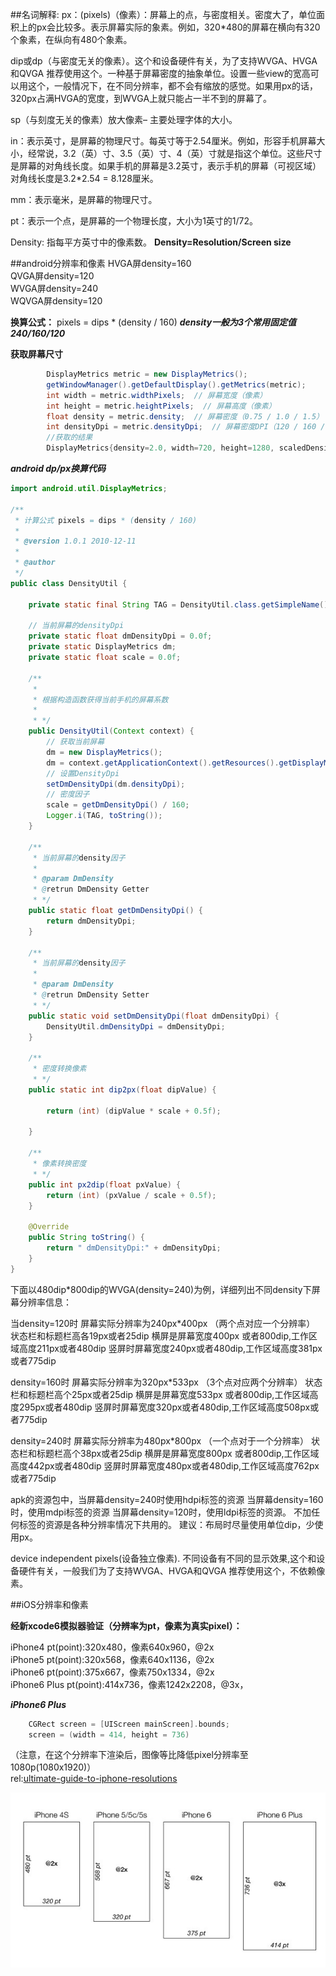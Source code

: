 ##名词解释:
px：(pixels)（像素）：屏幕上的点，与密度相关。密度大了，单位面积上的px会比较多。表示屏幕实际的象素。例如，320*480的屏幕在横向有320个象素，在纵向有480个象素。

dip或dp（与密度无关的像素）。这个和设备硬件有关，为了支持WVGA、HVGA和QVGA 推荐使用这个。一种基于屏幕密度的抽象单位。设置一些view的宽高可以用这个，一般情况下，在不同分辨率，都不会有缩放的感觉。如果用px的话，320px占满HVGA的宽度，到WVGA上就只能占一半不到的屏幕了。

sp（与刻度无关的像素）放大像素– 主要处理字体的大小。

in：表示英寸，是屏幕的物理尺寸。每英寸等于2.54厘米。例如，形容手机屏幕大小，经常说，3.2（英）寸、3.5（英）寸、4（英）寸就是指这个单位。这些尺寸是屏幕的对角线长度。如果手机的屏幕是3.2英寸，表示手机的屏幕（可视区域）对角线长度是3.2*2.54 = 8.128厘米。

mm：表示毫米，是屏幕的物理尺寸。

pt：表示一个点，是屏幕的一个物理长度，大小为1英寸的1/72。

Density: 指每平方英寸中的像素数。
**Density=Resolution/Screen size**<br>


##android分辨率和像素
HVGA屏density=160<br>
QVGA屏density=120<br>
WVGA屏density=240<br>
WQVGA屏density=120<br>

**换算公式：**
pixels = dips * (density / 160)
***density一般为3个常用固定值240/160/120***

**获取屏幕尺寸**
```java
        DisplayMetrics metric = new DisplayMetrics();
        getWindowManager().getDefaultDisplay().getMetrics(metric);
        int width = metric.widthPixels;  // 屏幕宽度（像素）
        int height = metric.heightPixels;  // 屏幕高度（像素）
        float density = metric.density;  // 屏幕密度（0.75 / 1.0 / 1.5）
        int densityDpi = metric.densityDpi;  // 屏幕密度DPI（120 / 160 / 240）
        //获取的结果
        DisplayMetrics{density=2.0, width=720, height=1280, scaledDensity=2.0, xdpi=320.0, ydpi=320.0}
```
***android dp/px换算代码***
```java
import android.util.DisplayMetrics;

/**
 * 计算公式 pixels = dips * (density / 160)
 * 
 * @version 1.0.1 2010-12-11
 * 
 * @author
 */
public class DensityUtil {
	
	private static final String TAG = DensityUtil.class.getSimpleName();
	
	// 当前屏幕的densityDpi
	private static float dmDensityDpi = 0.0f;
	private static DisplayMetrics dm;
	private static float scale = 0.0f;

	/**
	 * 
	 * 根据构造函数获得当前手机的屏幕系数
	 * 
	 * */
	public DensityUtil(Context context) {
		// 获取当前屏幕
		dm = new DisplayMetrics();
		dm = context.getApplicationContext().getResources().getDisplayMetrics();
		// 设置DensityDpi
		setDmDensityDpi(dm.densityDpi);
		// 密度因子
		scale = getDmDensityDpi() / 160;
		Logger.i(TAG, toString());
	}

	/**
	 * 当前屏幕的density因子
	 * 
	 * @param DmDensity
	 * @retrun DmDensity Getter
	 * */
	public static float getDmDensityDpi() {
		return dmDensityDpi;
	}

	/**
	 * 当前屏幕的density因子
	 * 
	 * @param DmDensity
	 * @retrun DmDensity Setter
	 * */
	public static void setDmDensityDpi(float dmDensityDpi) {
		DensityUtil.dmDensityDpi = dmDensityDpi;
	}

	/**
	 * 密度转换像素
	 * */
	public static int dip2px(float dipValue) {

		return (int) (dipValue * scale + 0.5f);

	}

	/**
	 * 像素转换密度
	 * */
	public int px2dip(float pxValue) {
		return (int) (pxValue / scale + 0.5f);
	}

	@Override
	public String toString() {
		return " dmDensityDpi:" + dmDensityDpi;
	}
}
```

下面以480dip*800dip的WVGA(density=240)为例，详细列出不同density下屏幕分辨率信息：

当density=120时 屏幕实际分辨率为240px*400px （两个点对应一个分辨率）
状态栏和标题栏高各19px或者25dip
横屏是屏幕宽度400px 或者800dip,工作区域高度211px或者480dip
竖屏时屏幕宽度240px或者480dip,工作区域高度381px或者775dip

density=160时 屏幕实际分辨率为320px*533px （3个点对应两个分辨率）
状态栏和标题栏高个25px或者25dip
横屏是屏幕宽度533px 或者800dip,工作区域高度295px或者480dip
竖屏时屏幕宽度320px或者480dip,工作区域高度508px或者775dip

density=240时 屏幕实际分辨率为480px*800px （一个点对于一个分辨率）
状态栏和标题栏高个38px或者25dip
横屏是屏幕宽度800px 或者800dip,工作区域高度442px或者480dip
竖屏时屏幕宽度480px或者480dip,工作区域高度762px或者775dip

apk的资源包中，当屏幕density=240时使用hdpi标签的资源
当屏幕density=160时，使用mdpi标签的资源
当屏幕density=120时，使用ldpi标签的资源。
不加任何标签的资源是各种分辨率情况下共用的。
建议：布局时尽量使用单位dip，少使用px。

device independent pixels(设备独立像素). 不同设备有不同的显示效果,这个和设备硬件有关，一般我们为了支持WVGA、HVGA和QVGA 推荐使用这个，不依赖像素。

##iOS分辨率和像素

**经新xcode6模拟器验证（分辨率为pt，像素为真实pixel）：**

iPhone4 pt(point):320x480，像素640x960，@2x<br>
iPhone5 pt(point):320x568，像素640x1136，@2x<br>
iPhone6 pt(point):375x667，像素750x1334，@2x<br>
iPhone6 Plus pt(point):414x736，像素1242x2208，@3x，

***iPhone6 Plus***
```objective-c
    CGRect screen = [UIScreen mainScreen].bounds;
    screen = (width = 414, height = 736)
```
（注意，在这个分辨率下渲染后，图像等比降低pixel分辨率至1080p(1080x1920)）<br>
rel:[ultimate-guide-to-iphone-resolutions](http://www.paintcodeapp.com/news/ultimate-guide-to-iphone-resolutions)

![iphone_resolutions](uploads/iphone_resolutions.jpg)